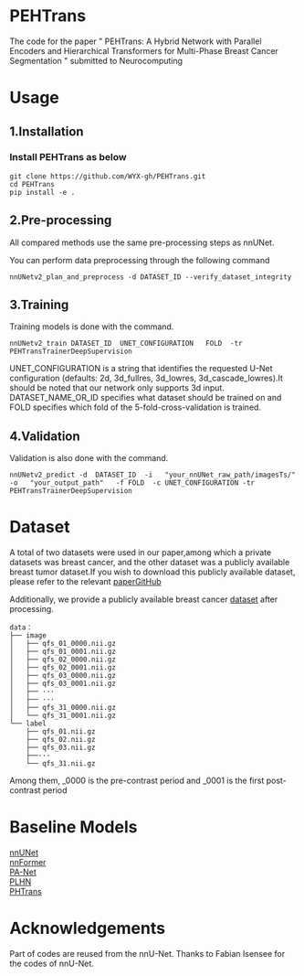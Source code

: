 # PEHTrans
The code for the paper " PEHTrans: A Hybrid Network with Parallel Encoders and Hierarchical Transformers for Multi-Phase Breast Cancer Segmentation " submitted to Neurocomputing

# Usage
## 1.Installation
### Install PEHTrans as below
```
git clone https://github.com/WYX-gh/PEHTrans.git
cd PEHTrans
pip install -e .
```
## 2.Pre-processing
All compared methods use the same pre-processing steps as nnUNet.

You can perform data preprocessing through the following command
```
nnUNetv2_plan_and_preprocess -d DATASET_ID --verify_dataset_integrity
```
## 3.Training
Training models is done with the command.
```
nnUNetv2_train DATASET_ID  UNET_CONFIGURATION   FOLD  -tr PEHTransTrainerDeepSupervision
```
UNET_CONFIGURATION is a string that identifies the requested U-Net configuration (defaults: 2d, 3d_fullres, 3d_lowres, 3d_cascade_lowres).It should be noted that our network only supports 3d input. DATASET_NAME_OR_ID specifies what dataset should be trained on and FOLD specifies which fold of the 5-fold-cross-validation is trained.
## 4.Validation
Validation is also done with the command.
```
nnUNetv2_predict -d  DATASET_ID  -i   "your_nnUNet_raw_path/imagesTs/"  -o   "your_output_path"   -f FOLD  -c UNET_CONFIGURATION -tr PEHTransTrainerDeepSupervision

```
# Dataset
A total of two datasets were used in our paper,among which a private datasets was breast cancer, and the other dataset was a publicly available breast tumor dataset.If you wish to download this publicly available dataset, please refer to the relevant [paper](https://arxiv.org/abs/2406.13844v1)[GitHub](https://github.com/LidiaGarrucho/MAMA-MIA)

Additionally, we provide a publicly available breast cancer [dataset](https://drive.google.com/file/d/1KwgF698k9VrfwyT2vf0wbmJa9m6rCKeF/view?usp=sharing) after processing.

```
data：
├── image
│   ├── qfs_01_0000.nii.gz
│   ├── qfs_01_0001.nii.gz
│   ├── qfs_02_0000.nii.gz
│   ├── qfs_02_0001.nii.gz
│   ├── qfs_03_0000.nii.gz
│   ├── qfs_03_0001.nii.gz
│   ├── ···
│   ├── ···
│   ├── qfs_31_0000.nii.gz
│   └── qfs_31_0001.nii.gz
└── label
    ├── qfs_01.nii.gz
    ├── qfs_02.nii.gz
    ├── qfs_03.nii.gz
    ├──···
    └── qfs_31.nii.gz
```
Among them, _0000 is the pre-contrast period and _0001 is the first post-contrast period



# Baseline Models
[nnUNet](https://github.com/MIC-DKFZ/nnUNet)  
[nnFormer](https://github.com/282857341/nnFormer)  
[PA-Net](https://github.com/Houjunfeng203934/PA-Net)  
[PLHN](https://github.com/ZhouL-lab/PLHN)  
[PHTrans](https://github.com/lseventeen/PHTrans)


# Acknowledgements
Part of codes are reused from the nnU-Net. Thanks to Fabian Isensee for the codes of nnU-Net.
